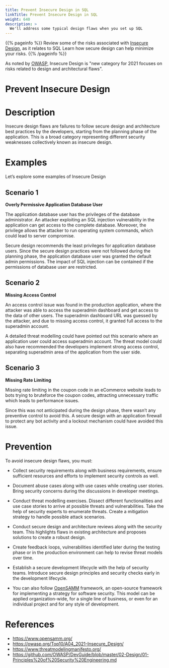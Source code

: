 ```yaml
---
title: Prevent Insecure Design in SQL
linkTitle: Prevent Insecure Design in SQL
weight: 640
description: >
  We'll address some typical design flaws when you set up SQL
---
```


{{% pageinfo %}}
Review some of the risks associated with [Insecure Design](https://owasp.org/Top10/A04_2021-Insecure_Design/),
as it relates to SQL Learn how secure design can help minimize your risks.
{{% /pageinfo %}}

As noted by [OWASP](/getting-started/glossary/#open-web-application-security-project-owasp),
Insecure Design is "new category for 2021 focuses on risks related to design and architectural flaws".

# Prevent Insecure Design # 

# Description #

Insecure design flaws are failures to follow secure design and architecture best practices by the developers, starting from the planning phase of the application. This is a broad category representing different security weaknesses collectively known as insecure design.

# Examples #
Let’s explore some examples of Insecure Design

## Scenario 1 ##

**Overly Permissive Application Database User**

The application database user has the privileges of the database administrator. An attacker exploiting an SQL injection vulnerability in the application can get access to the complete database. Moreover, the privilege allows the attacker to run operating system commands, which could lead to server compromise. 
  
Secure design recommends the least privileges for application database users. Since the secure design practices were not followed during the planning phase, the application database user was granted the default admin permissions. The impact of SQL injection can be contained if the permissions of database user are restricted.  

## Scenario 2 ##

**Missing Access Control**

An access control issue was found in the production application, where the attacker was able to access the superadmin dashboard and get access to the data of other users. The superadmin dashboard URL was guessed by the attacker, and due to missing access control, it granted full access to the superadmin account. 

A detailed threat modelling could have pointed out this scenario where an application user could access superadmin account. The threat model could also have recommended the developers implement strong access control, separating superadmin area of the application from the user side. 

## Scenario 3 ##

**Missing Rate Limiting**

Missing rate limiting in the coupon code in an eCommerce website leads to bots trying to bruteforce the coupon codes, attracting unnecessary traffic which leads to performance issues. 

Since this was not anticipated during the design phase, there wasn’t any preventive control to avoid this. A secure design with an application firewall to protect any bot activity and a lockout mechanism could have avoided this issue.


# Prevention #

To avoid insecure design flaws, you must:

- Collect security requirements along with business requirements, ensure sufficient resources and efforts to implement security controls as well. 

- Document abuse cases along with use cases while creating user stories. Bring security concerns during the discussions in developer meetings.

- Conduct threat modelling exercises. Dissect different functionalities and use case stories to arrive at possible threats and vulnerabilities. Take the help of security experts to enumerate threats. Create a mitigation strategy to handle possible attack scenarios.

- Conduct secure design and architecture reviews along with the security team. This highlights flaws in existing architecture and proposes solutions to create a robust design. 

- Create feedback loops, vulnerabilities identified later during the testing phase or in the production environment can help to revise threat models over time. 

- Establish a secure development lifecycle with the help of security teams. Introduce secure design principles and security checks early in the development lifecycle. 

- You can also follow [OpenSAMM](https://www.opensamm.org/) framework, an open-source framework for implementing a strategy for software security. This model can be applied organization-wide, for a single line of business, or even for an individual project and for any style of development.



# References #

- https://www.opensamm.org/
- https://owasp.org/Top10/A04_2021-Insecure_Design/
- https://www.threatmodelingmanifesto.org/
- https://github.com/OWASP/DevGuide/blob/master/02-Design/01-Principles%20of%20Security%20Engineering.md

